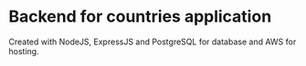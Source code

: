 # Backend for countries application

Created with NodeJS, ExpressJS and PostgreSQL for database and AWS for hosting.